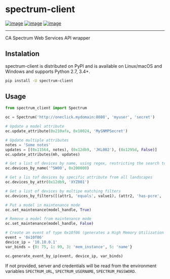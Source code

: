 # spectrum-client

[![image](https://img.shields.io/pypi/v/spectrum-client.svg?style=flat-square)](https://pypi.org/project/spectrum-client)
[![image](https://img.shields.io/pypi/pyversions/spectrum-client.svg?style=flat-square)](https://pypi.org/project/spectrum-client)
[![image](https://img.shields.io/pypi/l/spectrum-client.svg?style=flat-square)](https://pypi.org/project/spectrum-client)

---

CA Spectrum Web Services API wrapper

## Instalation
spectrum-client is distributed on PyPI and is available on Linux/macOS and Windows and supports Python 2.7, 3.4+.

``` bash
pip install -U spectrum-client
```

## Usage

``` python
from spectrum_client import Spectrum

oc = Spectrum('http://oneclick.mydomain:8080', 'myuser', 'secret')

# Update a model attribute
oc.update_attribute(0x210afa, 0x10024, 'MySNMPSecret')

# Update multiple attributes
notes = 'Some notes'
updates = [(0x11564, notes), (0x12db9, 'JKL002'), (0x1295d, False)]
oc.update_attributes(mh, updates)

# Get a list of devices by name, using regex, restricting the search to landscape 0x200000
oc.devices_by_name('^SW00', 0x200000)

# Get a lis tof devices by specific attribute from all landscapes
oc.devices_by_attr(0x12db9, 'XYZ001')

# Get a list of devices by multipe matching filters
oc.devices_by_filters([(attr1, 'equals', value1), (attr2, 'has-pcre', '^foo.*bar')], landscape)

# Put a model in maintenance mode
oc.set_maintenance(model_handle, True)

# Remove a model from maintenance mode
oc.set_maintenance(model_handle, False)

# Create an event of type 0x10f06 (generates a High Memory Utilization alarm) on a device with IP Address.
event = '0x10f06'
device_ip = '10.10.0.1'
var_binds = {0: 75, 1: 99, 3: 'mem_instance', 5: 'name'}

oc.generate_event_by_ip(event, device_ip, var_binds)
```

If not provided, server and credentials will be read from the environment variables `SPECTRUM_URL`, `SPECTRUM_USERNAME`, `SPECTRUM_PASSWORD`.
